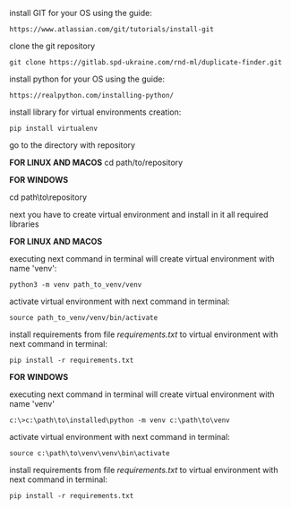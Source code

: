 install GIT for your OS using the guide:

`https://www.atlassian.com/git/tutorials/install-git`

clone the git repository

`git clone https://gitlab.spd-ukraine.com/rnd-ml/duplicate-finder.git`

install python for your OS using the guide:

`https://realpython.com/installing-python/`

install library for virtual environments creation:

`pip install virtualenv`

go to the directory with repository

**FOR LINUX AND MACOS**
cd path/to/repository

**FOR WINDOWS**

cd path\to\repository

next you have to create virtual environment and install in it all required libraries

**FOR LINUX AND MACOS**

executing next command in terminal will create virtual environment with name 'venv':

`python3 -m venv path_to_venv/venv`

activate virtual environment with next command in terminal:

`source path_to_venv/venv/bin/activate`

install requirements from file _requirements.txt_ to virtual environment with next command in terminal:

`pip install -r requirements.txt`


**FOR WINDOWS**

executing next command in terminal will create virtual environment with name 'venv' 

`c:\>c:\path\to\installed\python -m venv c:\path\to\venv`

activate virtual environment with next command in terminal:

`source c:\path\to\venv\venv\bin\activate`

install requirements from file _requirements.txt_ to virtual environment with next command in terminal:

`pip install -r requirements.txt`


